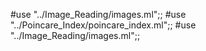 #use "../Image_Reading/images.ml";;
#use "../Poincare_Index/poincare_index.ml";;
#use "../Image_Reading/images.ml";;

